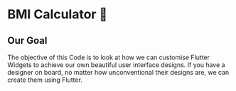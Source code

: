 <!-- ![App Brewery Banner](https://github.com/londonappbrewery/Images/blob/master/AppBreweryBanner.png) -->


# BMI Calculator 💪

## Our Goal

The objective of this Code is to look at how we can customise Flutter Widgets to achieve our own beautiful user interface designs. If you have a designer on board, no matter how unconventional their designs are, we can create them using Flutter. 

<!-- 
## What you will create

We’re going to make a Body Mass Index Calculator inspired by the beautiful designs made by [Ruben Vaalt](https://dribbble.com/shots/4585382-Simple-BMI-Calculator). It will be a multi screen app with simple functionality but full-on custom styling.  -->

<!-- ![Finished App](https://github.com/londonappbrewery/Images/blob/master/bmi-calc-demo.gif) -->

<!-- ## What you will learn

- How to use Flutter themes to create coherent branding. 
- How to create multi-page apps using Flutter Routes and Navigator.
- How to extract and refactor Flutter Widgets with a click of the button. 
- How to pass functions as parameters and fields.
- How to use the GestureDetector Widget to detect more than just a tap.
- How to use custom colour palettes by using hex codes.
- How to customise Flutter Widgets to achieve a specific design style.
- Understand Dart Enums and the Ternary Operator.
- Learn about composition vs. inheritance and the Flutter way of creating custom UI.
- Understand the difference between const and final in Dart and when to use each. -->
<!-- 
>This is a companion project to The App Brewery's Complete Flutter Development Bootcamp, check out the full course at [www.appbrewery.co](https://www.appbrewery.co/) -->

<!-- ![End Banner](https://github.com/londonappbrewery/Images/blob/master/readme-end-banner.png) -->
